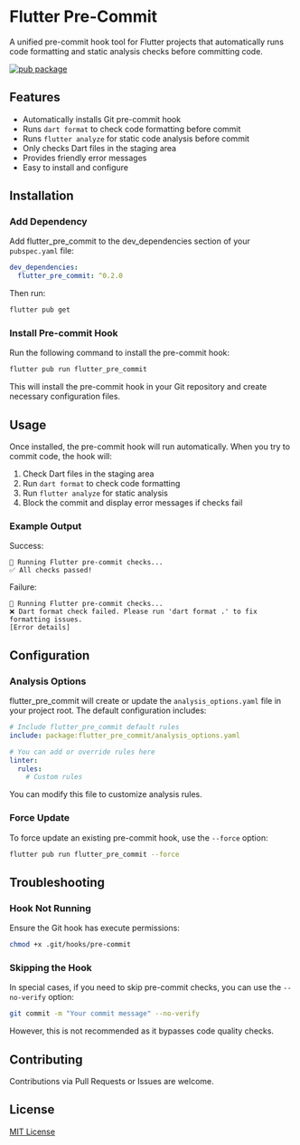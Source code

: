 <!--
This README describes the package. If you publish this package to pub.dev,
this README's contents appear on the landing page for your package.

For information about how to write a good package README, see the guide for
[writing package pages](https://dart.dev/tools/pub/writing-package-pages).

For general information about developing packages, see the Dart guide for
[creating packages](https://dart.dev/guides/libraries/create-packages)
and the Flutter guide for
[developing packages and plugins](https://flutter.dev/to/develop-packages).
-->

# Flutter Pre-Commit

A unified pre-commit hook tool for Flutter projects that automatically runs code formatting and static analysis checks before committing code.

[![pub package](https://img.shields.io/pub/v/flutter_pre_commit.svg)](https://pub.dev/packages/flutter_pre_commit)

## Features

- Automatically installs Git pre-commit hook
- Runs `dart format` to check code formatting before commit
- Runs `flutter analyze` for static code analysis before commit
- Only checks Dart files in the staging area
- Provides friendly error messages
- Easy to install and configure

## Installation

### Add Dependency

Add flutter_pre_commit to the dev_dependencies section of your `pubspec.yaml` file:

```yaml
dev_dependencies:
  flutter_pre_commit: ^0.2.0
```

Then run:

```bash
flutter pub get
```

### Install Pre-commit Hook

Run the following command to install the pre-commit hook:

```bash
flutter pub run flutter_pre_commit
```

This will install the pre-commit hook in your Git repository and create necessary configuration files.

## Usage

Once installed, the pre-commit hook will run automatically. When you try to commit code, the hook will:

1. Check Dart files in the staging area
2. Run `dart format` to check code formatting
3. Run `flutter analyze` for static analysis
4. Block the commit and display error messages if checks fail

### Example Output

Success:
```
🚀 Running Flutter pre-commit checks...
✅ All checks passed!
```

Failure:
```
🚀 Running Flutter pre-commit checks...
❌ Dart format check failed. Please run 'dart format .' to fix formatting issues.
[Error details]
```

## Configuration

### Analysis Options

flutter_pre_commit will create or update the `analysis_options.yaml` file in your project root. The default configuration includes:

```yaml
# Include flutter_pre_commit default rules
include: package:flutter_pre_commit/analysis_options.yaml

# You can add or override rules here
linter:
  rules:
    # Custom rules
```

You can modify this file to customize analysis rules.

### Force Update

To force update an existing pre-commit hook, use the `--force` option:

```bash
flutter pub run flutter_pre_commit --force
```

## Troubleshooting

### Hook Not Running

Ensure the Git hook has execute permissions:

```bash
chmod +x .git/hooks/pre-commit
```

### Skipping the Hook

In special cases, if you need to skip pre-commit checks, you can use the `--no-verify` option:

```bash
git commit -m "Your commit message" --no-verify
```

However, this is not recommended as it bypasses code quality checks.

## Contributing

Contributions via Pull Requests or Issues are welcome.

## License

[MIT License](LICENSE)
